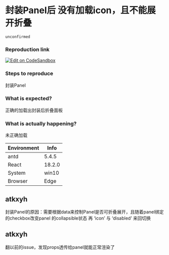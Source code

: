 # 封装Panel后 没有加载icon，且不能展开折叠

`unconfirmed`

### Reproduction link

[![Edit on CodeSandbox](https://codesandbox.io/static/img/play-codesandbox.svg)](https://codesandbox.io/s/kconfig-ui-demo-neptwm?file=/src/components/KPanel.tsx)

### Steps to reproduce

封装Panel

### What is expected?

正确的加载出封装后折叠面板

### What is actually happening?

未正确加载

| Environment | Info   |
| ----------- | ------ |
| antd        | 5.4.5  |
| React       | 18.2.0 |
| System      | win10  |
| Browser     | Edge   |

<!-- generated by ant-design-issue-helper. DO NOT REMOVE -->

## atkxyh

封装Panel的原因：需要根据data来控制Panel是否可折叠展开，且随着panel绑定的checkbox改变panel 的collapsible状态
再 ‘icon’ 与 ‘disabled’ 来回切换

## atkxyh

翻以前的issue，发现props透传给panel就能正常渲染了
